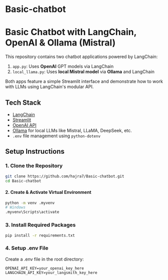 # Basic-chatbot
# Basic Chatbot with LangChain, OpenAI & Ollama (Mistral)

This repository contains two chatbot applications powered by LangChain:

1. `app.py`: Uses **OpenAI** GPT models via LangChain
2. `local_llama.py`: Uses **local Mistral model** via **Ollama** and LangChain

Both apps feature a simple Streamlit interface and demonstrate how to work with LLMs using LangChain's modular API.


##  Tech Stack

- [LangChain](https://github.com/langchain-ai/langchain)
- [Streamlit](https://streamlit.io/)
- [OpenAI API](https://platform.openai.com/)
- [Ollama](https://ollama.com/) for local LLMs like Mistral, LLaMA, DeepSeek, etc.
- `.env` file management using `python-dotenv`


##  Setup Instructions

### 1. Clone the Repository

```bash
git clone https://github.com/hajra7/Basic-chatbot.git
cd Basic-chatbot
```

#### 2. Create & Activate Virtual Environment

```bash
python -m venv .myvenv
# Windows
.myvenv\Scripts\activate
```

### 3. Install Required Packages

```bash
pip install -r requirements.txt
 ```

### 4. Setup .env File
Create a .env file in the root directory:

 ```env
 OPENAI_API_KEY=your_openai_key_here
LANGCHAIN_API_KEY=your_langsmith_key_here
```
